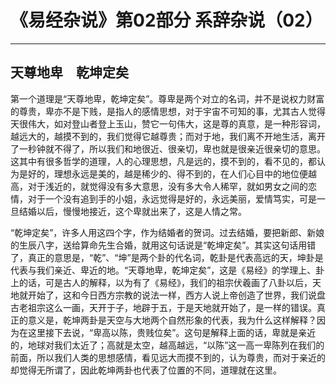 # 《易经杂说》第02部分 系辞杂说（02）

------

## 天尊地卑　乾坤定矣

第一个道理是“天尊地卑，乾坤定矣”。尊卑是两个对立的名词，并不是说权力财富的尊贵，卑亦不是下贱，是指人的感情思想，对于宇宙不可知的事，尤其古人觉得天很伟大，如对登山者登上玉山，赞它一句伟大，这是尊的真意，是一种形容词，越远大的，越摸不到的，我们觉得它越尊贵；而对于地，我们离不开地生活，离开了一秒钟就不得了，所以我们和地很近、很亲切，卑也就是很亲近很亲切的意思。这其中有很多哲学的道理，人的心理思想，凡是远的，摸不到的，看不见的，都认为是好的，理想永远是美的，越是稀少的、得不到的，在人们心目中的地位便越高，对于浅近的，就觉得没有多大意思，没有多大令人稀罕，就如男女之间的恋情，对于一个没有追到手的小姐，永远觉得是好的，永远美丽，爱情笃实，可是一旦结婚以后，慢慢地接近，这个卑就出来了，这是人情之常。

“乾坤定矣”，许多人用这四个字，作为结婚者的贺词。过去结婚，要把新郎、新娘的生辰八字，送给算命先生合婚，就用这句话说是“乾坤定矣”。其实这句话用错了，真正的意思是，“乾”、“坤”是两个卦的代名词，乾卦是代表高远的天，坤卦是代表与我们亲近、卑近的地。“天尊地卑，乾坤定矣”，这是《易经》的学理上、卦上的话，可是古人的解释，以为有了《易经》，我们的祖宗伏羲画了八卦以后，天地就开始了，这和今日西方宗教的说法一样，西方人说上帝创造了世界，我们说盘古老祖宗这么一画，天开于子，地辟于五，于是天地就开始了，是一样的错误。真正的意义是，乾坤两卦是天空与大地两个自然形象的代表，我为什么这样解释？因为在这里接下去说，“卑高以陈，贵贱位矣”。这句是解释上面的话，卑就是亲近的，地球对我们太近了；高就是太空，越高越远，“以陈”这一高一卑陈列在我们的前面，所以我们人类的思想感情，看见远大而摸不到的，认为尊贵，而对于亲近的却觉得无所谓了，因此乾坤两卦也代表了位置的不同，道理就在这里。